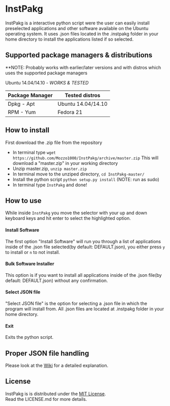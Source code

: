 InstPakg
========
InstPakg is a interactive python script were the user can easily install preselected applications and other software available on the Ubuntu operating system. It uses .json files located in the .instpakg folder in your home directory to install the applications listed if so selected.

Supported package managers & distributions
---------------------------
**NOTE: Probably works with earlier/later versions and with distros which uses the supported package managers

Ubuntu 14.04/14.10 - *WORKS & TESTED*

| Package Manager | Tested distros     |
| --------------- | ------------------ |
| Dpkg - Apt      | Ubuntu 14.04/14.10 |
| RPM - Yum       | Fedora 21          |

How to install
-----------------
First download the .zip file from the repository
* In terminal type ```wget https://github.com/Mozzo1000/InstPakg/archive/master.zip```
This will download a "master.zip" in your working directory
* Unzip master.zip, ```unzip master.zip```
* In terminal move to the unziped directory, ```cd InstPakg-master/```
* Install the python script ```python setup.py install``` (NOTE: run as sudo)
* In terminal type ```InstPakg``` and done!

How to use
----------
While inside ```InstPakg``` you move the selector with your up and down keyboard keys and hit enter to select the highlighted option.
#### Install Software
The first option "Install Software" will run you through a list of applications inside of the .json file selected(by default: DEFAULT.json), you either press ```y``` to install or ```n``` to not install.
#### Bulk Software Installer
This option is if you want to install all applications inside of the .json file(by default: DEFAULT.json) without any confirmation.
#### Select JSON file
"Select JSON file" is the option for selecting a .json file in which the program will install from. All .json files are located at .instpakg folder in your home directory.
#### Exit
Exits the python script.

Proper JSON file handling
----------
Please look at the [Wiki](https://github.com/Mozzo1000/InstPakg/wiki) for a detailed explanation.

License
-------
InstPakg is is distributed under the [MIT License](http://opensource.org/licenses/MIT).  
Read the LICENSE.md for more details.

